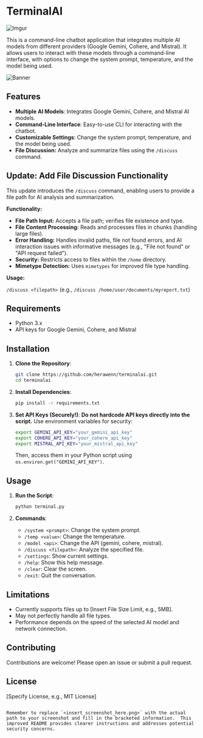 # TerminalAI

![Imgur](https://i.imgur.com/ETMGHFf.png)

This is a command-line chatbot application that integrates multiple AI models from different providers (Google Gemini, Cohere, and Mistral). It allows users to interact with these models through a command-line interface, with options to change the system prompt, temperature, and the model being used.

![Banner](https://i.imgur.com/mSrWMAX.png)

## Features

- **Multiple AI Models**: Integrates Google Gemini, Cohere, and Mistral AI models.
- **Command-Line Interface**: Easy-to-use CLI for interacting with the chatbot.
- **Customizable Settings**: Change the system prompt, temperature, and the model being used.
- **File Discussion:** Analyze and summarize files using the `/discuss` command.


## Update: Add File Discussion Functionality

This update introduces the `/discuss` command, enabling users to provide a file path for AI analysis and summarization.

**Functionality:**

* **File Path Input:** Accepts a file path; verifies file existence and type.
* **File Content Processing:** Reads and processes files in chunks (handling large files).
* **Error Handling:** Handles invalid paths, file not found errors, and AI interaction issues with informative messages (e.g., "File not found" or "API request failed").
* **Security:** Restricts access to files within the `/home` directory.
* **Mimetype Detection:** Uses `mimetypes` for improved file type handling.

**Usage:**

`/discuss <filepath>`  (e.g., `/discuss /home/user/documents/myreport.txt`)


## Requirements

- Python 3.x
- API keys for Google Gemini, Cohere, and Mistral


## Installation

1. **Clone the Repository**:
   ```bash
   git clone https://github.com/herawenn/terminalai.git
   cd terminalai
   ```

2. **Install Dependencies**:
   ```bash
   pip install -r requirements.txt
   ```

3. **Set API Keys (Securely!)**:  **Do not hardcode API keys directly into the script.** Use environment variables for security:

   ```bash
   export GEMINI_API_KEY="your_gemini_api_key"
   export COHERE_API_KEY="your_cohere_api_key"
   export MISTRAL_API_KEY="your_mistral_api_key"
   ```
   Then, access them in your Python script using `os.environ.get("GEMINI_API_KEY")`.

## Usage

1. **Run the Script**:
   ```bash
   python terminal.py
   ```

2. **Commands**:
   - `/system <prompt>`: Change the system prompt.
   - `/temp <value>`: Change the temperature.
   - `/model <api>`: Change the API (gemini, cohere, mistral).
   - `/discuss <filepath>`: Analyze the specified file.
   - `/settings`: Show current settings.
   - `/help`: Show this help message.
   - `/clear`: Clear the screen.
   - `/exit`: Quit the conversation.

## Limitations

* Currently supports files up to [Insert File Size Limit, e.g., 5MB].
* May not perfectly handle all file types.
* Performance depends on the speed of the selected AI model and network connection.


## Contributing

Contributions are welcome! Please open an issue or submit a pull request.

## License

[Specify License, e.g., MIT License]
```

Remember to replace `<insert_screenshot_here.png>` with the actual path to your screenshot and fill in the bracketed information.  This improved README provides clearer instructions and addresses potential security concerns.
